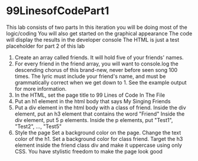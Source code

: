 # 99LinesofCodePart1
This lab consists of two parts In this iteration you will be doing most of the logic/coding You will also get started on the graphical appearance The code will display the results in the developer console The HTML is just a test placeholder for part 2 of this lab


1. Create an array called friends. It will hold five of your friends' names.
2. For every friend in the friend array, you will want to console.log the descending chorus of this brand-new, never before seen song 100 times. The lyric must include your friend's name, and must be grammatically correct when we get down to 1. See the example output for more information.
3. In the HTML, set the page title to 99 Lines of Code In The File
4. Put an h1 element in the html body that says My Singing Friends
5. Put a div element in the html body with a class of friend.
Inside the div element, put an h3 element that contains the word "Friend"
Inside the div element, put 5 p elements.
Inside the p elements, put "Test1", "Test2", ..., "Test5"
6. Style the page
Set a background color on the page.
Change the text color of the h1.
Set a background color for class friend.
Target the h3 element inside the friend class div and make it uppercase using only CSS.
You have stylistic freedom to make the page look good

